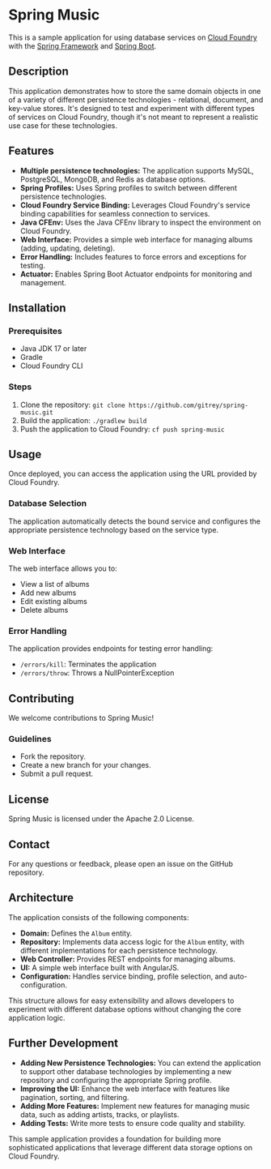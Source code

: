# Spring Music

This is a sample application for using database services on [Cloud Foundry](http://cloudfoundry.org) with the [Spring Framework](http://spring.io) and [Spring Boot](http://projects.spring.io/spring-boot/).

## Description

This application demonstrates how to store the same domain objects in one of a variety of different persistence technologies - relational, document, and key-value stores. It's designed to test and experiment with different types of services on Cloud Foundry, though it's not meant to represent a realistic use case for these technologies.

## Features

* **Multiple persistence technologies:**  The application supports MySQL, PostgreSQL, MongoDB, and Redis as database options.
* **Spring Profiles:** Uses Spring profiles to switch between different persistence technologies.
* **Cloud Foundry Service Binding:**  Leverages Cloud Foundry's service binding capabilities for seamless connection to services.
* **Java CFEnv:** Uses the Java CFEnv library to inspect the environment on Cloud Foundry.
* **Web Interface:** Provides a simple web interface for managing albums (adding, updating, deleting).
* **Error Handling:** Includes features to force errors and exceptions for testing.
* **Actuator:** Enables Spring Boot Actuator endpoints for monitoring and management.

## Installation

### Prerequisites

* Java JDK 17 or later
* Gradle
* Cloud Foundry CLI

### Steps

1. Clone the repository: `git clone https://github.com/gitrey/spring-music.git`
2. Build the application: `./gradlew build`
3. Push the application to Cloud Foundry: `cf push spring-music`

## Usage

Once deployed, you can access the application using the URL provided by Cloud Foundry.

### Database Selection

The application automatically detects the bound service and configures the appropriate persistence technology based on the service type.

### Web Interface

The web interface allows you to:

* View a list of albums
* Add new albums
* Edit existing albums
* Delete albums

### Error Handling

The application provides endpoints for testing error handling:

* `/errors/kill`: Terminates the application
* `/errors/throw`: Throws a NullPointerException

## Contributing

We welcome contributions to Spring Music!

### Guidelines

* Fork the repository.
* Create a new branch for your changes.
* Submit a pull request.

## License

Spring Music is licensed under the Apache 2.0 License.

## Contact

For any questions or feedback, please open an issue on the GitHub repository. 

##  Architecture

The application consists of the following components:

* **Domain:** Defines the `Album` entity.
* **Repository:** Implements data access logic for the `Album` entity, with different implementations for each persistence technology.
* **Web Controller:** Provides REST endpoints for managing albums.
* **UI:** A simple web interface built with AngularJS.
* **Configuration:** Handles service binding, profile selection, and auto-configuration.

This structure allows for easy extensibility and allows developers to experiment with different database options without changing the core application logic.

##  Further Development

* **Adding New Persistence Technologies:**  You can extend the application to support other database technologies by implementing a new repository and configuring the appropriate Spring profile.
* **Improving the UI:** Enhance the web interface with features like pagination, sorting, and filtering.
* **Adding More Features:**  Implement new features for managing music data, such as adding artists, tracks, or playlists.
* **Adding Tests:**  Write more tests to ensure code quality and stability.

This sample application provides a foundation for building more sophisticated applications that leverage different data storage options on Cloud Foundry.


